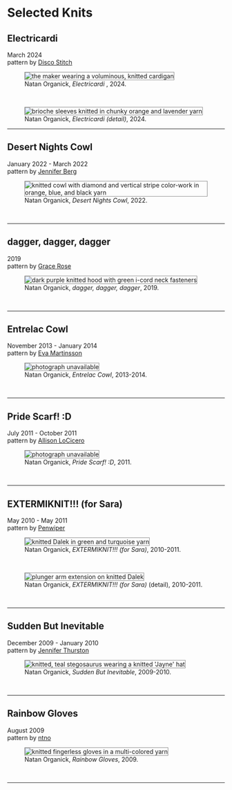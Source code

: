 # Selected Knits

## Electricardi
March 2024  
pattern by [Disco Stitch](https://www.ravelry.com/patterns/library/electricardi)

<section>
  <figure>
    <img
      src="/img/knitting/electricardi/electricardi_03_2024.jpeg"
      alt="the maker wearing a voluminous, knitted cardigan"
      title=""
      style="border: 1px solid #888888;"
    />
    <figcaption>Natan Organick, <i>Electricardi </i>, 2024.</figcaption>
  </figure>
</section>
<br>
<section>
  <figure>
    <img
      src="/img/knitting/electricardi/electricardi_sleeve_detail_03_2024.jpeg"
      alt="brioche sleeves knitted in chunky orange and lavender yarn"
      title=""
      style="border: 1px solid #888888;"
    />
    <figcaption>Natan Organick, <i>Electricardi (detail)</i>, 2024.</figcaption>
  </figure>
</section>
<hr>

## Desert Nights Cowl
January 2022 - March 2022  
pattern by [Jennifer Berg](https://www.ravelry.com/patterns/library/desert-nights-cowl)

<section>
  <figure>
    <img
      src="/img/knitting/desert-nights-cowl/desert_nights_cowl_front_03_2022.jpeg"
      alt="knitted cowl with diamond and vertical stripe color-work in orange, blue, and black yarn"
      title=""
      style="border: 1px solid #888888;"
    />
    <figcaption>Natan Organick, <i>Desert Nights Cowl</i>, 2022.</figcaption>
  </figure>
</section>
<br>
<hr>

## dagger, dagger, dagger
2019  
pattern by [Grace Rose](https://www.ravelry.com/patterns/library/robin-hood-bandana-cowl)  

<section>
  <figure>
    <img
      src="/img/knitting/dagger_dagger_dagger_05_2020.jpeg"
      alt="dark purple knitted hood with green i-cord neck fasteners"
      title=""
      style="border: 1px solid #888888;"
    />
    <figcaption>Natan Organick, <i>dagger, dagger, dagger</i>, 2019.</figcaption>
  </figure>
</section>
<br>
<hr>

## Entrelac Cowl
November 2013 - January 2014  
pattern by [Eva Martinsson](https://www.ravelry.com/patterns/library/entrelac-shawl-with-tassels)  

<section>
  <figure>
    <img
      src="/img/knitting/entrelac_cowl_2013_2014.jpeg"
      alt="photograph unavailable"
      title="photograph unavailable"
      style="border: 1px solid #888888;"
    />
    <figcaption>Natan Organick, <i>Entrelac Cowl</i>, 2013-2014.</figcaption>
  </figure>
</section>
<br>
<hr>

## Pride Scarf! :D
July 2011 - October 2011  
pattern by [Allison LoCicero](https://www.ravelry.com/patterns/library/entrelac-scarf)  

<section>
  <figure>
    <img
      src="/img/knitting/pride_scarf_2011.jpeg"
      alt="photograph unavailable"
      title="photograph unavailable"
      style="border: 1px solid #888888;"
    />
    <figcaption>Natan Organick, <i>Pride Scarf! :D</i>, 2011.</figcaption>
  </figure>
</section>
<br>
<hr>

## EXTERMIKNIT!!! (for Sara) 
May 2010 - May 2011  
pattern by [Penwiper](https://www.ravelry.com/patterns/library/extermiknit)  

<section>
  <figure>
    <img
      src="/img/knitting/extermiknit_front_2010_2011.jpeg"
      alt="knitted Dalek in green and turquoise yarn"
      title=""
      style="border: 1px solid #888888;"
    />
    <figcaption>Natan Organick, <i>EXTERMIKNIT!!! (for Sara)</i>, 2010-2011.</figcaption>
  </figure>
</section>
<br>
<section>
  <figure>
    <img
      src="/img/knitting/extermiknit_detail_2010_2011.jpeg"
      alt="plunger arm extension on knitted Dalek"
      title=""
      style="border: 1px solid #888888;"
    />
    <figcaption>Natan Organick, <i>EXTERMIKNIT!!! (for Sara)</i> (detail), 2010-2011.</figcaption>
  </figure>
</section>
<br>
<hr>

## Sudden But Inevitable
December 2009 - January 2010  
pattern by [Jennifer Thurston](https://www.ravelry.com/patterns/library/stegs)  

<section>
  <figure>
    <img
      src="/img/knitting/Sudden_But_Inevitable_2009_2010.jpeg"
      alt="knitted, teal stegosaurus wearing a knitted 'Jayne' hat"
      title=""
      style="border: 1px solid #888888;"
    />
    <figcaption>Natan Organick, <i>Sudden But Inevitable</i>, 2009-2010.</figcaption>
  </figure>
</section>
<br>
<hr>

## Rainbow Gloves  
August 2009  
pattern by [ntno](/)  

<section>
  <figure>
    <img
      src="/img/knitting/rainbow_gloves_2009.jpeg"
      alt="knitted fingerless gloves in a multi-colored yarn"
      title=""
      style="border: 1px solid #888888;"
    />
    <figcaption>Natan Organick, <i>Rainbow Gloves</i>, 2009.</figcaption>
  </figure>
</section>
<br>
<hr>
